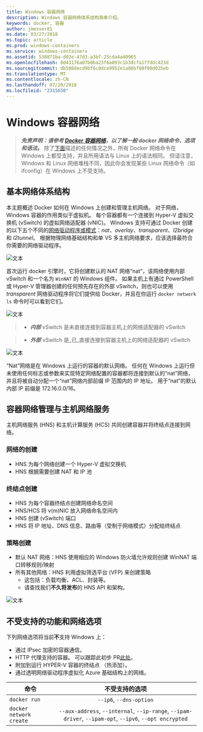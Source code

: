 ```yaml
---
title: Windows 容器网络
description: Windows 容器网络体系结构简单介绍。
keywords: docker, 容器
author: jmesser81
ms.date: 03/27/2018
ms.topic: article
ms.prod: windows-containers
ms.service: windows-containers
ms.assetid: 538871ba-d02e-47d3-a3bf-25cda4a40965
ms.openlocfilehash: 0d43176a07b0ba23f6a893c1b3dcfa1ffddc423d
ms.sourcegitcommit: db508decd9bf6c0dce9952e1a86bf80f00d025eb
ms.translationtype: MT
ms.contentlocale: zh-CN
ms.lasthandoff: 07/20/2018
ms.locfileid: "2315650"
---
```

# <a name="windows-container-networking"></a>Windows 容器网络
> ***免责声明：请参考 [Docker 容器网络](https://docs.docker.com/engine/userguide/networking/)，以了解一般 docker 网络命令、选项和语法。*** 除了[下面](#unsupported-features-and-network-options)描述的任何情况之外，所有 Docker 网络命令在 Windows 上都受支持，并且所用语法与 Linux 上的语法相同。 但请注意，Windows 和 Linux 网络堆栈不同，因此你会发现某些 Linux 网络命令（如 ifconfig）在 Windows 上不受支持。


## <a name="basic-networking-architecture"></a>基本网络体系结构
本主题概述 Docker 如何在 Windows 上创建和管理主机网络。 对于网络，Windows 容器的作用类似于虚拟机。 每个容器都有一个连接到 Hyper-V 虚拟交换机 (vSwitch) 的虚拟网络适配器 (vNIC)。 Windows 支持可通过 Docker 创建的以下五个不同的[网络驱动程序或模式](./network-drivers-topologies.md)：*nat*、*overlay*、*transparent*、*l2bridge* 和 *l2tunnel*。 根据物理网络基础结构和单 VS 多主机网络要求，应该选择最符合你需要的网络驱动程序。


![文本](media/windowsnetworkstack-simple.png)


首次运行 docker 引擎时，它将创建默认的 NAT 网络“nat”，该网络使用内部 vSwitch 和一个名为 `WinNAT` 的 Windows 组件。 如果主机上有通过 PowerShell 或 Hyper-V 管理器创建的任何预先存在的外部 vSwitch，则也可以使用 *transparent* 网络驱动程序将它们提供给 Docker，并且在你运行 ``docker network ls`` 命令时可以看到它们。  


![文本](media/docker-network-ls.png)


> - ***内部*** vSwitch 是未直接连接到容器主机上的网络适配器的 vSwitch 

> - ***外部*** vSwitch 是_已_直接连接到容器主机上的网络适配器的 vSwitch  


![文本](media/get-vmswitch.png)


“Nat”网络是在 Windows 上运行的容器的默认网络。 任何在 Windows 上运行但未使用任何标志或参数来实现特定网络配置的容器都将连接到默认的“nat”网络，并且将被自动分配一个“nat”网络内部前缀 IP 范围内的 IP 地址。 用于“nat”的默认内部 IP 前缀是 172.16.0.0/16。 


## <a name="container-network-management-with-host-network-service"></a>容器网络管理与主机网络服务

主机网络服务 (HNS) 和主机计算服务 (HCS) 共同创建容器并将终结点连接到网络。

### <a name="network-creation"></a>网络的创建
  - HNS 为每个网络创建一个 Hyper-V 虚拟交换机
  - HNS 根据需要创建 NAT 和 IP 池

### <a name="endpoint-creation"></a>终结点创建
  - HNS 为每个容器终结点创建网络命名空间
  - HNS/HCS 将 v(m)NIC 放入网络命名空间内
  - HNS 创建 (vSwitch) 端口
  - HNS 将 IP 地址、DNS 信息、路由等（受制于网络模式）分配给终结点

### <a name="policy-creation"></a>策略创建
  - 默认 NAT 网络：HNS 使用相应的 Windows 防火墙允许规则创建 WinNAT 端口转移规则/映射
  - 所有其他网络：HNS 利用虚拟筛选平台 (VFP) 来创建策略
    - 这包括：负载均衡、ACL、封装等。
    - 请查找我们**不久将发布**的 HNS API 和架构。


![文本](media/HNS-Management-Stack.png)


 ## <a name="unsupported-features-and-network-options"></a>不受支持的功能和网络选项
 下列网络选项将当前**不**支持 Windows 上：
   * 通过 IPsec 加密的容器通信。
   * HTTP 代理支持的容器。  可以跟踪此初步 PR[此处](https://github.com/Microsoft/hcsshim/pull/163)。
   * 附加到运行 HYPER-V 容器的终结点 （热添加）。
   * 通过透明网络驱动程序虚拟化 Azure 基础结构上的网络。

 | 命令        | 不受支持的选项   |
 | ---------------|:--------------------:|
 | ``docker run``|   ``--ip6``, ``--dns-option`` |
 | ``docker network create``| ``--aux-address``, ``--internal``, ``--ip-range``, ``--ipam-driver``, ``--ipam-opt``, ``--ipv6``, ``--opt encrypted`` |